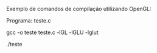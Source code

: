 Exemplo de comandos de compilação utilizando OpenGL:

Programa: teste.c

gcc -o teste teste.c -lGL -lGLU -lglut

./teste
